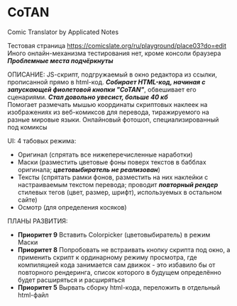 # CoTAN
Comic Translator by Applicated Notes

Тестовая страница https://comicslate.org/ru/playground/place03?do=edit<br />
Иного онлайн-механизма тестирования нет, кроме консоли браузера<br />
**_Проблемные места подчёркнуты_**

ОПИСАНИЕ: JS-cкрипт, подгружаемый в окно редактора из ссылки, прописанной прямо в html-код. **_Собирает HTML-код, начиная с запускающей фиолетовой кнопки "CoTAN"_**, обвешивает его сценариями. **_Стал довольно увесист, больше 40 кб_**<br />
Помогает размечать мышью координаты скриптовых наклеек на изображениях из веб-комиксов для перевода, тиражируемого на разные мировые языки. Онлайновый фотошоп, специализированный под комиксы

UI: 4 табовых режима:
- Оригинал (спрятать все нижеперечисленные наработки)
- Маски (разместить цветовые фоны поверх текстов в бабблах оригинала; **_цветовыбиратель не реализован_**)
- Тексты (спрятать рамки фонов, разместить на них наклейки с настраиваемым текстом перевода; проводит **_повторный рендер_** стилевых тегов (цвет, размер, шрифт), используемых в остальном сайте)
- Осмотр (для определения косяков)

ПЛАНЫ РАЗВИТИЯ:
- **Приоритет 9** Вставить Colorpicker (цветовыбиратель) в режим Маски
- **Приоритет 8** Попробовать не встраивать кнопку скрипта под окно, а применить скрипт к ординарному режиму просмотра, где компиляцией кода занимается сам движок - это избавило бы от повторного рендеринга, список которого в будущем определённо будет расширяться и расширяться
- **Приоритет 5** Вырвать сборку html-кода, переложить в отдельный html-файл
